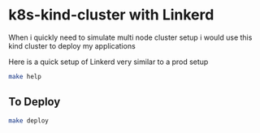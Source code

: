 # k8s-kind-cluster with Linkerd

When i quickly need to simulate multi node cluster setup i would use this kind cluster to deploy my applications

Here is a quick setup of Linkerd very similar to a prod setup

```bash
make help
```

## To Deploy

```bash
make deploy
```
